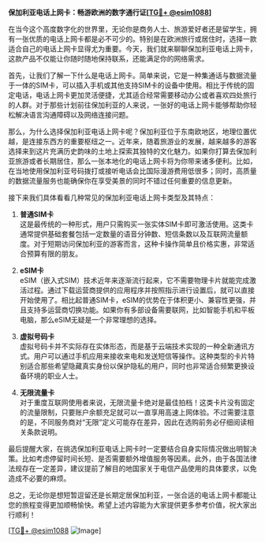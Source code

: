 **保加利亚电话上网卡：畅游欧洲的数字通行证[[TG💪+ @esim1088](https://t.me/s/esim1088)]**

在当今这个高度数字化的世界里，无论你是商务人士、旅游爱好者还是留学生，拥有一张优质的电话上网卡都是必不可少的。特别是在欧洲旅行或居住时，选择一款适合自己的电话上网卡显得尤为重要。今天，我们就来聊聊保加利亚电话上网卡，这款产品不仅能让你随时随地保持联系，还能满足你的网络需求。

首先，让我们了解一下什么是电话上网卡。简单来说，它是一种集通话与数据流量于一体的SIM卡，可以插入手机或其他支持SIM卡的设备中使用。相比于传统的固定电话，电话上网卡更加灵活便捷，尤其适合经常需要移动办公或者喜欢四处旅行的人群。对于那些计划前往保加利亚的人来说，一张好的电话上网卡能够帮助你轻松解决语言沟通障碍以及网络连接问题。

那么，为什么选择保加利亚电话上网卡呢？保加利亚位于东南欧地区，地理位置优越，是连接东西方的重要枢纽之一。近年来，随着旅游业的发展，越来越多的游客选择来到这片充满历史韵味的土地上探索其独特的文化魅力。如果你打算去保加利亚旅游或者长期居住，那么一张本地化的电话上网卡将为你带来诸多便利。比如，在当地使用保加利亚号码拨打或接听电话会比国际漫游费用低很多；同时，高质量的数据流量服务也能确保你在享受美景的同时不错过任何重要的信息更新。

接下来我们具体看看几种常见的保加利亚电话上网卡类型及其特点：

1. **普通SIM卡**  
   这是最传统的一种形式，用户只需购买一张实体SIM卡即可激活使用。这类卡通常提供基础套餐包括一定数量的语音分钟数、短信条数以及互联网流量额度。对于短期访问保加利亚的游客而言，这种卡操作简单且价格实惠，非常适合预算有限的朋友。

2. **eSIM卡**  
   eSIM（嵌入式SIM）技术近年来逐渐流行起来，它不需要物理卡片就能完成激活过程。通过下载运营商提供的应用程序并按照指示进行设置后，就可以直接开始使用了。相比起普通SIM卡，eSIM的优势在于体积更小、兼容性更强，并且支持多运营商切换功能。如果你有多部设备需要联网，比如智能手机和平板电脑，那么eSIM无疑是一个非常理想的选择。

3. **虚拟号码卡**  
   虚拟号码卡并不实际存在实体形态，而是基于云端技术实现的一种全新通讯方式。用户可以通过手机应用来接收来电和发送短信等操作。这种类型的卡片特别适合那些希望隐藏真实身份以保护隐私的用户，同时也非常适合频繁更换设备环境的职业人士。

4. **无限流量卡**  
   对于重度互联网使用者来说，无限流量卡绝对是最佳拍档！这类卡片没有固定的流量限制，只要账户余额充足就可以一直享用高速上网体验。不过需要注意的是，不同服务商对“无限”定义可能存在差异，因此在选购前务必仔细阅读相关条款说明。

最后提醒大家，在挑选保加利亚电话上网卡时一定要结合自身实际情况做出明智决策。比如考虑停留时间长短、是否需要额外增值服务等因素。此外，由于各国法律法规存在一定差异，建议提前了解目的地国家关于电信产品使用的具体要求，以免造成不必要的麻烦。

总之，无论你是想短暂逗留还是长期定居保加利亚，一张合适的电话上网卡都能让您的旅程变得更加顺畅愉快。希望上述内容能为大家提供更多参考价值，祝大家出行顺利！

[[TG💪+ @esim1088](https://t.me/s/esim1088) ![Image](https://i.postimg.cc/4NQfJmqS/Snipaste-2025-05-13-00-14-12.png)]